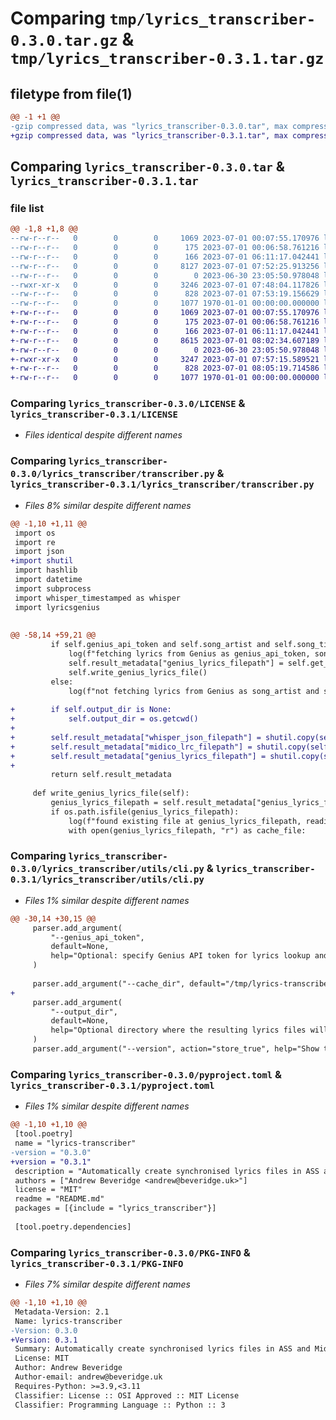 # Comparing `tmp/lyrics_transcriber-0.3.0.tar.gz` & `tmp/lyrics_transcriber-0.3.1.tar.gz`

## filetype from file(1)

```diff
@@ -1 +1 @@
-gzip compressed data, was "lyrics_transcriber-0.3.0.tar", max compression
+gzip compressed data, was "lyrics_transcriber-0.3.1.tar", max compression
```

## Comparing `lyrics_transcriber-0.3.0.tar` & `lyrics_transcriber-0.3.1.tar`

### file list

```diff
@@ -1,8 +1,8 @@
--rw-r--r--   0        0        0     1069 2023-07-01 00:07:55.170976 lyrics_transcriber-0.3.0/LICENSE
--rw-r--r--   0        0        0      175 2023-07-01 00:06:58.761216 lyrics_transcriber-0.3.0/README.md
--rw-r--r--   0        0        0      166 2023-07-01 06:11:17.042441 lyrics_transcriber-0.3.0/lyrics_transcriber/__init__.py
--rw-r--r--   0        0        0     8127 2023-07-01 07:52:25.913256 lyrics_transcriber-0.3.0/lyrics_transcriber/transcriber.py
--rw-r--r--   0        0        0        0 2023-06-30 23:05:50.978048 lyrics_transcriber-0.3.0/lyrics_transcriber/utils/__init__.py
--rwxr-xr-x   0        0        0     3246 2023-07-01 07:48:04.117826 lyrics_transcriber-0.3.0/lyrics_transcriber/utils/cli.py
--rw-r--r--   0        0        0      828 2023-07-01 07:53:19.156629 lyrics_transcriber-0.3.0/pyproject.toml
--rw-r--r--   0        0        0     1077 1970-01-01 00:00:00.000000 lyrics_transcriber-0.3.0/PKG-INFO
+-rw-r--r--   0        0        0     1069 2023-07-01 00:07:55.170976 lyrics_transcriber-0.3.1/LICENSE
+-rw-r--r--   0        0        0      175 2023-07-01 00:06:58.761216 lyrics_transcriber-0.3.1/README.md
+-rw-r--r--   0        0        0      166 2023-07-01 06:11:17.042441 lyrics_transcriber-0.3.1/lyrics_transcriber/__init__.py
+-rw-r--r--   0        0        0     8615 2023-07-01 08:02:34.607189 lyrics_transcriber-0.3.1/lyrics_transcriber/transcriber.py
+-rw-r--r--   0        0        0        0 2023-06-30 23:05:50.978048 lyrics_transcriber-0.3.1/lyrics_transcriber/utils/__init__.py
+-rwxr-xr-x   0        0        0     3247 2023-07-01 07:57:15.589521 lyrics_transcriber-0.3.1/lyrics_transcriber/utils/cli.py
+-rw-r--r--   0        0        0      828 2023-07-01 08:05:19.714586 lyrics_transcriber-0.3.1/pyproject.toml
+-rw-r--r--   0        0        0     1077 1970-01-01 00:00:00.000000 lyrics_transcriber-0.3.1/PKG-INFO
```

### Comparing `lyrics_transcriber-0.3.0/LICENSE` & `lyrics_transcriber-0.3.1/LICENSE`

 * *Files identical despite different names*

### Comparing `lyrics_transcriber-0.3.0/lyrics_transcriber/transcriber.py` & `lyrics_transcriber-0.3.1/lyrics_transcriber/transcriber.py`

 * *Files 8% similar despite different names*

```diff
@@ -1,10 +1,11 @@
 import os
 import re
 import json
+import shutil
 import hashlib
 import datetime
 import subprocess
 import whisper_timestamped as whisper
 import lyricsgenius
 
 
@@ -58,14 +59,21 @@
         if self.genius_api_token and self.song_artist and self.song_title:
             log(f"fetching lyrics from Genius as genius_api_token, song_artist and song_title were set")
             self.result_metadata["genius_lyrics_filepath"] = self.get_cache_filepath("-genius.txt")
             self.write_genius_lyrics_file()
         else:
             log(f"not fetching lyrics from Genius as song_artist and song_title were not set")
 
+        if self.output_dir is None:
+            self.output_dir = os.getcwd()
+
+        self.result_metadata["whisper_json_filepath"] = shutil.copy(self.result_metadata["whisper_json_filepath"], self.output_dir)
+        self.result_metadata["midico_lrc_filepath"] = shutil.copy(self.result_metadata["midico_lrc_filepath"], self.output_dir)
+        self.result_metadata["genius_lyrics_filepath"] = shutil.copy(self.result_metadata["genius_lyrics_filepath"], self.output_dir)
+
         return self.result_metadata
 
     def write_genius_lyrics_file(self):
         genius_lyrics_filepath = self.result_metadata["genius_lyrics_filepath"]
         if os.path.isfile(genius_lyrics_filepath):
             log(f"found existing file at genius_lyrics_filepath, reading: {genius_lyrics_filepath}")
             with open(genius_lyrics_filepath, "r") as cache_file:
```

### Comparing `lyrics_transcriber-0.3.0/lyrics_transcriber/utils/cli.py` & `lyrics_transcriber-0.3.1/lyrics_transcriber/utils/cli.py`

 * *Files 1% similar despite different names*

```diff
@@ -30,14 +30,15 @@
     parser.add_argument(
         "--genius_api_token",
         default=None,
         help="Optional: specify Genius API token for lyrics lookup and auto-correction",
     )
 
     parser.add_argument("--cache_dir", default="/tmp/lyrics-transcriber-cache/", help="Optional cache directory.")
+
     parser.add_argument(
         "--output_dir",
         default=None,
         help="Optional directory where the resulting lyrics files will be saved. If not specified, outputs to current dir.",
     )
     parser.add_argument("--version", action="store_true", help="Show the version number and exit")
```

### Comparing `lyrics_transcriber-0.3.0/pyproject.toml` & `lyrics_transcriber-0.3.1/pyproject.toml`

 * *Files 1% similar despite different names*

```diff
@@ -1,10 +1,10 @@
 [tool.poetry]
 name = "lyrics-transcriber"
-version = "0.3.0"
+version = "0.3.1"
 description = "Automatically create synchronised lyrics files in ASS and MidiCo LRC formats with word-level timestamps, using Whisper and lyrics from Genius and Spotify"
 authors = ["Andrew Beveridge <andrew@beveridge.uk>"]
 license = "MIT"
 readme = "README.md"
 packages = [{include = "lyrics_transcriber"}]
 
 [tool.poetry.dependencies]
```

### Comparing `lyrics_transcriber-0.3.0/PKG-INFO` & `lyrics_transcriber-0.3.1/PKG-INFO`

 * *Files 7% similar despite different names*

```diff
@@ -1,10 +1,10 @@
 Metadata-Version: 2.1
 Name: lyrics-transcriber
-Version: 0.3.0
+Version: 0.3.1
 Summary: Automatically create synchronised lyrics files in ASS and MidiCo LRC formats with word-level timestamps, using Whisper and lyrics from Genius and Spotify
 License: MIT
 Author: Andrew Beveridge
 Author-email: andrew@beveridge.uk
 Requires-Python: >=3.9,<3.11
 Classifier: License :: OSI Approved :: MIT License
 Classifier: Programming Language :: Python :: 3
```

